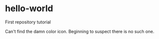 # hello-world
First repository tutorial

Can't find the damn color icon. Beginning to suspect there is no such one.
